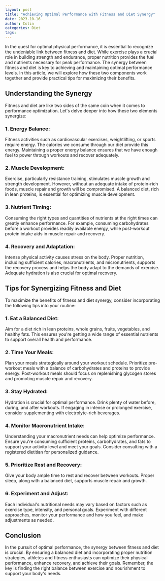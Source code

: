 ```yaml
---
layout: post
title: "Achieving Optimal Performance with Fitness and Diet Synergy"
date: 2023-10-16
author: Colin
categories: Diet
tags: 
---
```


In the quest for optimal physical performance, it is essential to recognize the undeniable link between fitness and diet. While exercise plays a crucial role in building strength and endurance, proper nutrition provides the fuel and nutrients necessary for peak performance. The synergy between fitness and diet is key to achieving and maintaining optimal performance levels. In this article, we will explore how these two components work together and provide practical tips for maximizing their benefits.

## Understanding the Synergy

Fitness and diet are like two sides of the same coin when it comes to performance optimization. Let's delve deeper into how these two elements synergize:

### 1. Energy Balance:

Fitness activities such as cardiovascular exercises, weightlifting, or sports require energy. The calories we consume through our diet provide this energy. Maintaining a proper energy balance ensures that we have enough fuel to power through workouts and recover adequately.

### 2. Muscle Development:

Exercise, particularly resistance training, stimulates muscle growth and strength development. However, without an adequate intake of protein-rich foods, muscle repair and growth will be compromised. A balanced diet, rich in lean proteins, is essential for optimizing muscle development.

### 3. Nutrient Timing:

Consuming the right types and quantities of nutrients at the right times can greatly enhance performance. For example, consuming carbohydrates before a workout provides readily available energy, while post-workout protein intake aids in muscle repair and recovery.

### 4. Recovery and Adaptation:

Intense physical activity causes stress on the body. Proper nutrition, including sufficient calories, macronutrients, and micronutrients, supports the recovery process and helps the body adapt to the demands of exercise. Adequate hydration is also crucial for optimal recovery.

## Tips for Synergizing Fitness and Diet

To maximize the benefits of fitness and diet synergy, consider incorporating the following tips into your routine:

### 1. Eat a Balanced Diet:

Aim for a diet rich in lean proteins, whole grains, fruits, vegetables, and healthy fats. This ensures you're getting a wide range of essential nutrients to support overall health and performance.

### 2. Time Your Meals:

Plan your meals strategically around your workout schedule. Prioritize pre-workout meals with a balance of carbohydrates and proteins to provide energy. Post-workout meals should focus on replenishing glycogen stores and promoting muscle repair and recovery.

### 3. Stay Hydrated:

Hydration is crucial for optimal performance. Drink plenty of water before, during, and after workouts. If engaging in intense or prolonged exercise, consider supplementing with electrolyte-rich beverages.

### 4. Monitor Macronutrient Intake:

Understanding your macronutrient needs can help optimize performance. Ensure you're consuming sufficient proteins, carbohydrates, and fats to support your activity level and meet your goals. Consider consulting with a registered dietitian for personalized guidance.

### 5. Prioritize Rest and Recovery:

Give your body ample time to rest and recover between workouts. Proper sleep, along with a balanced diet, supports muscle repair and growth.

### 6. Experiment and Adjust:

Each individual's nutritional needs may vary based on factors such as exercise type, intensity, and personal goals. Experiment with different approaches, monitor your performance and how you feel, and make adjustments as needed.

## Conclusion

In the pursuit of optimal performance, the synergy between fitness and diet is crucial. By ensuring a balanced diet and incorporating proper nutrition strategies, athletes and fitness enthusiasts can optimize their physical performance, enhance recovery, and achieve their goals. Remember, the key is finding the right balance between exercise and nourishment to support your body's needs.